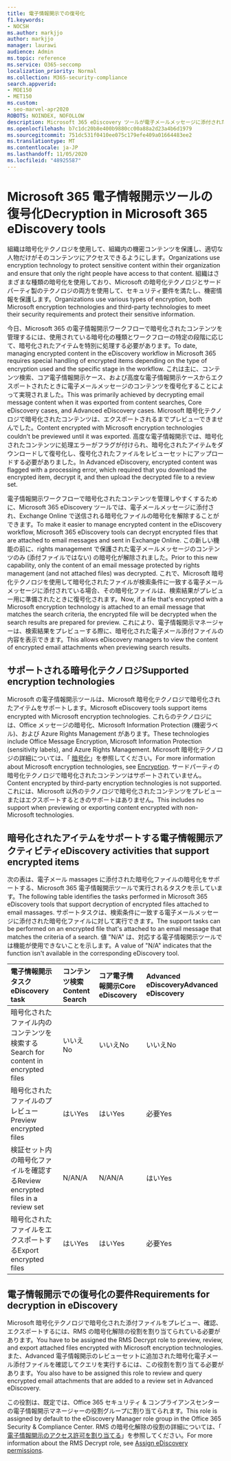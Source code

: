```yaml
---
title: 電子情報開示での復号化
f1.keywords:
- NOCSH
ms.author: markjjo
author: markjjo
manager: laurawi
audience: Admin
ms.topic: reference
ms.service: O365-seccomp
localization_priority: Normal
ms.collection: M365-security-compliance
search.appverid:
- MOE150
- MET150
ms.custom:
- seo-marvel-apr2020
ROBOTS: NOINDEX, NOFOLLOW
description: Microsoft 365 eDiscovery ツールが電子メールメッセージに添付された暗号化ドキュメントを処理する方法について説明します。
ms.openlocfilehash: b7c1dc20b8e400b9880cc00a88a2d23a4b6d1979
ms.sourcegitcommit: 751dc531f0410ee075c179efe409a01664483ee2
ms.translationtype: MT
ms.contentlocale: ja-JP
ms.lasthandoff: 11/05/2020
ms.locfileid: "48925587"
---
```

# <a name="decryption-in-microsoft-365-ediscovery-tools"></a><span data-ttu-id="61def-103">Microsoft 365 電子情報開示ツールの復号化</span><span class="sxs-lookup"><span data-stu-id="61def-103">Decryption in Microsoft 365 eDiscovery tools</span></span>

<span data-ttu-id="61def-104">組織は暗号化テクノロジを使用して、組織内の機密コンテンツを保護し、適切な人物だけがそのコンテンツにアクセスできるようにします。</span><span class="sxs-lookup"><span data-stu-id="61def-104">Organizations use encryption technology to protect sensitive content within their organization and ensure that only the right people have access to that content.</span></span> <span data-ttu-id="61def-105">組織はさまざまな種類の暗号化を使用しており、Microsoft の暗号化テクノロジとサードパーティ製のテクノロジの両方を使用して、セキュリティ要件を満たし、機密情報を保護します。</span><span class="sxs-lookup"><span data-stu-id="61def-105">Organizations use various types of encryption, both Microsoft encryption technologies and third-party technologies to meet their security requirements and protect their sensitive information.</span></span>

<span data-ttu-id="61def-106">今日、Microsoft 365 の電子情報開示ワークフローで暗号化されたコンテンツを管理するには、使用されている暗号化の種類とワークフローの特定の段階に応じて、暗号化されたアイテムを特別に処理する必要があります。</span><span class="sxs-lookup"><span data-stu-id="61def-106">To date, managing encrypted content in the eDiscovery workflow in Microsoft 365 requires special handling of encrypted items depending on the type of encryption used and the specific stage in the workflow.</span></span> <span data-ttu-id="61def-107">これは主に、コンテンツ検索、コア電子情報開示ケース、および高度な電子情報開示ケースからエクスポートされたときに電子メールメッセージのコンテンツを復号化することによって実現されました。</span><span class="sxs-lookup"><span data-stu-id="61def-107">This was primarily achieved by decrypting email message content when it was exported from content searches, Core eDiscovery cases, and Advanced eDiscovery cases.</span></span> <span data-ttu-id="61def-108">Microsoft 暗号化テクノロジで暗号化されたコンテンツは、エクスポートされるまでプレビューできませんでした。</span><span class="sxs-lookup"><span data-stu-id="61def-108">Content encrypted with Microsoft encryption technologies couldn't be previewed until it was exported.</span></span> <span data-ttu-id="61def-109">高度な電子情報開示では、暗号化されたコンテンツに処理エラーがフラグが付けられ、暗号化されたアイテムをダウンロードして復号化し、復号化されたファイルをレビューセットにアップロードする必要がありました。</span><span class="sxs-lookup"><span data-stu-id="61def-109">In Advanced eDiscovery, encrypted content was flagged with a processing error, which required that you download the encrypted item, decrypt it, and then upload the decrypted file to a review set.</span></span>

<span data-ttu-id="61def-110">電子情報開示ワークフローで暗号化されたコンテンツを管理しやすくするために、Microsoft 365 eDiscovery ツールでは、電子メールメッセージに添付され、Exchange Online で送信される暗号化ファイルの暗号化を解除することができます。</span><span class="sxs-lookup"><span data-stu-id="61def-110">To make it easier to manage encrypted content in the eDiscovery workflow, Microsoft 365 eDiscovery tools can decrypt encrypted files that are attached to email messages and sent in Exchange Online.</span></span> <span data-ttu-id="61def-111">この新しい機能の前に、rights management で保護された電子メールメッセージのコンテンツのみ (添付ファイルではない) の暗号化が解除されました。</span><span class="sxs-lookup"><span data-stu-id="61def-111">Prior to this new capability, only the content of an email message protected by rights management (and not attached files) was decrypted.</span></span> <span data-ttu-id="61def-112">これで、Microsoft 暗号化テクノロジを使用して暗号化されたファイルが検索条件に一致する電子メールメッセージに添付されている場合、その暗号化ファイルは、検索結果がプレビュー用に準備されたときに復号化されます。</span><span class="sxs-lookup"><span data-stu-id="61def-112">Now, if a file that's encrypted with a Microsoft encryption technology is attached to an email message that matches the search criteria, the encrypted file will be decrypted when the search results are prepared for preview.</span></span> <span data-ttu-id="61def-113">これにより、電子情報開示マネージャーは、検索結果をプレビューする際に、暗号化された電子メール添付ファイルの内容を表示できます。</span><span class="sxs-lookup"><span data-stu-id="61def-113">This allows eDiscovery managers to view the content of encrypted email attachments when previewing search results.</span></span>

## <a name="supported-encryption-technologies"></a><span data-ttu-id="61def-114">サポートされる暗号化テクノロジ</span><span class="sxs-lookup"><span data-stu-id="61def-114">Supported encryption technologies</span></span>

<span data-ttu-id="61def-115">Microsoft の電子情報開示ツールは、Microsoft 暗号化テクノロジで暗号化されたアイテムをサポートします。</span><span class="sxs-lookup"><span data-stu-id="61def-115">Microsoft eDiscovery tools support items encrypted with Microsoft encryption technologies.</span></span> <span data-ttu-id="61def-116">これらのテクノロジには、Office メッセージの暗号化、Microsoft Information Protection (機密ラベル)、および Azure Rights Management があります。</span><span class="sxs-lookup"><span data-stu-id="61def-116">These technologies include Office Message Encryption, Microsoft Information Protection (sensitivity labels), and Azure Rights Management.</span></span> <span data-ttu-id="61def-117">Microsoft 暗号化テクノロジの詳細については、「 [暗号化](encryption.md)」を参照してください。</span><span class="sxs-lookup"><span data-stu-id="61def-117">For more information about Microsoft encryption technologies, see [Encryption](encryption.md).</span></span> <span data-ttu-id="61def-118">サードパーティの暗号化テクノロジで暗号化されたコンテンツはサポートされていません。</span><span class="sxs-lookup"><span data-stu-id="61def-118">Content encrypted by third-party encryption technologies is not supported.</span></span> <span data-ttu-id="61def-119">これには、Microsoft 以外のテクノロジで暗号化されたコンテンツをプレビューまたはエクスポートするときのサポートはありません。</span><span class="sxs-lookup"><span data-stu-id="61def-119">This includes no support when previewing or exporting content encrypted with non-Microsoft technologies.</span></span>

## <a name="ediscovery-activities-that-support-encrypted-items"></a><span data-ttu-id="61def-120">暗号化されたアイテムをサポートする電子情報開示アクティビティ</span><span class="sxs-lookup"><span data-stu-id="61def-120">eDiscovery activities that support encrypted items</span></span>

<span data-ttu-id="61def-121">次の表は、電子メール massages に添付された暗号化ファイルの暗号化をサポートする、Microsoft 365 電子情報開示ツールで実行されるタスクを示しています。</span><span class="sxs-lookup"><span data-stu-id="61def-121">The following table identifies the tasks performed in Microsoft 365 eDiscovery tools that support decryption of encrypted files attached to email massages.</span></span> <span data-ttu-id="61def-122">サポートタスクは、検索条件に一致する電子メールメッセージに添付された暗号化ファイルに対して実行できます。</span><span class="sxs-lookup"><span data-stu-id="61def-122">The support tasks can be performed on an encrypted file that's attached to an email message that matches the criteria of a search.</span></span> <span data-ttu-id="61def-123">値 "N/A" は、対応する電子情報開示ツールでは機能が使用できないことを示します。</span><span class="sxs-lookup"><span data-stu-id="61def-123">A value of "N/A" indicates that the function isn't available in the corresponding eDiscovery tool.</span></span>

|<span data-ttu-id="61def-124">電子情報開示タスク</span><span class="sxs-lookup"><span data-stu-id="61def-124">eDiscovery task</span></span>  |<span data-ttu-id="61def-125">コンテンツ検索</span><span class="sxs-lookup"><span data-stu-id="61def-125">Content Search</span></span>  |<span data-ttu-id="61def-126">コア電子情報開示</span><span class="sxs-lookup"><span data-stu-id="61def-126">Core eDiscovery</span></span>  |<span data-ttu-id="61def-127">Advanced eDiscovery</span><span class="sxs-lookup"><span data-stu-id="61def-127">Advanced eDiscovery</span></span>  |
|:---------|:---------|:---------|:---------|
|<span data-ttu-id="61def-128">暗号化されたファイル内のコンテンツを検索する</span><span class="sxs-lookup"><span data-stu-id="61def-128">Search for content in encrypted files</span></span>     |<span data-ttu-id="61def-129">いいえ</span><span class="sxs-lookup"><span data-stu-id="61def-129">No</span></span>      |<span data-ttu-id="61def-130">いいえ</span><span class="sxs-lookup"><span data-stu-id="61def-130">No</span></span>      |<span data-ttu-id="61def-131">いいえ</span><span class="sxs-lookup"><span data-stu-id="61def-131">No</span></span>      |
|<span data-ttu-id="61def-132">暗号化されたファイルのプレビュー</span><span class="sxs-lookup"><span data-stu-id="61def-132">Preview encrypted files</span></span>     |<span data-ttu-id="61def-133">はい</span><span class="sxs-lookup"><span data-stu-id="61def-133">Yes</span></span>      |<span data-ttu-id="61def-134">はい</span><span class="sxs-lookup"><span data-stu-id="61def-134">Yes</span></span>     |<span data-ttu-id="61def-135">必要</span><span class="sxs-lookup"><span data-stu-id="61def-135">Yes</span></span>       |
|<span data-ttu-id="61def-136">検証セット内の暗号化ファイルを確認する</span><span class="sxs-lookup"><span data-stu-id="61def-136">Review encrypted files in a review set</span></span>    |<span data-ttu-id="61def-137">N/A</span><span class="sxs-lookup"><span data-stu-id="61def-137">N/A</span></span>      |<span data-ttu-id="61def-138">N/A</span><span class="sxs-lookup"><span data-stu-id="61def-138">N/A</span></span>        | <span data-ttu-id="61def-139">はい</span><span class="sxs-lookup"><span data-stu-id="61def-139">Yes</span></span>        |
|<span data-ttu-id="61def-140">暗号化されたファイルをエクスポートする</span><span class="sxs-lookup"><span data-stu-id="61def-140">Export encrypted files</span></span>    |<span data-ttu-id="61def-141">はい</span><span class="sxs-lookup"><span data-stu-id="61def-141">Yes</span></span>       |<span data-ttu-id="61def-142">はい</span><span class="sxs-lookup"><span data-stu-id="61def-142">Yes</span></span>  |<span data-ttu-id="61def-143">必要</span><span class="sxs-lookup"><span data-stu-id="61def-143">Yes</span></span>    |

## <a name="requirements-for-decryption-in-ediscovery"></a><span data-ttu-id="61def-144">電子情報開示での復号化の要件</span><span class="sxs-lookup"><span data-stu-id="61def-144">Requirements for decryption in eDiscovery</span></span>

<span data-ttu-id="61def-145">Microsoft 暗号化テクノロジで暗号化された添付ファイルをプレビュー、確認、エクスポートするには、RMS の暗号化解除の役割を割り当てられている必要があります。</span><span class="sxs-lookup"><span data-stu-id="61def-145">You have to be assigned the RMS Decrypt role to preview, review, and export attached files encrypted with Microsoft encryption technologies.</span></span> <span data-ttu-id="61def-146">また、Advanced 電子情報開示のレビューセットに追加された暗号化電子メール添付ファイルを確認してクエリを実行するには、この役割を割り当てる必要があります。</span><span class="sxs-lookup"><span data-stu-id="61def-146">You also have to be assigned this role to review and query encrypted email attachments that are added to a review set in Advanced eDiscovery.</span></span>

<span data-ttu-id="61def-147">この役割は、既定では、Office 365 セキュリティ & コンプライアンスセンターの電子情報開示マネージャーの役割グループに割り当てられます。</span><span class="sxs-lookup"><span data-stu-id="61def-147">This role is assigned by default to the eDiscovery Manager role group in the Office 365 Security & Compliance Center.</span></span> <span data-ttu-id="61def-148">RMS の暗号化解除の役割の詳細については、「 [電子情報開示のアクセス許可を割り当てる](assign-ediscovery-permissions.md#rms-decrypt)」を参照してください。</span><span class="sxs-lookup"><span data-stu-id="61def-148">For more information about the RMS Decrypt role, see [Assign eDiscovery permissions](assign-ediscovery-permissions.md#rms-decrypt).</span></span>
